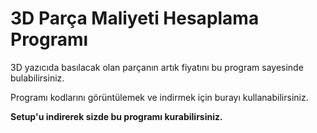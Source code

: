 # 3D Parça Maliyeti Hesaplama Programı
3D yazıcıda basılacak olan parçanın artık fiyatını bu program sayesinde bulabilirsiniz. 

Programı kodlarını görüntülemek ve indirmek için burayı kullanabilirsiniz.

**Setup'u indirerek sizde bu programı kurabilirsiniz.**

